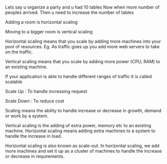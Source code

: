 Lets say u organize a party and u had 10 tables
Now when more number of peoples arrived.
Then u need to increase the number of tables

Adding a room is horizontal scaling

Moving to a bigger room is vertical scaling

Horizontal scaling means that you scale by adding more machines into your pool of resources. Eg. As traffic goes up you add more web servers to take on the traffic.

Vertical scaling means that you scale by adding more power (CPU, RAM) to an existing machine.

If your application is able to handle different ranges of traffic  it is called scalable

Scale Up : To handle increasing request

Scale Down : To reduce cost

Scaling means the ability to handle increase or decrease in growth, demand or work by a system. 

Vertical scaling is the adding of extra power, memory etc to an existing machine. Horizontal scaling means adding extra machines to a system to handle the increase in load. 

Horizontal scaling is also known as scale-out. In horizontal scaling, we add more machines and set it up as a cluster of machines to handle the increase or decrease in requirements. 